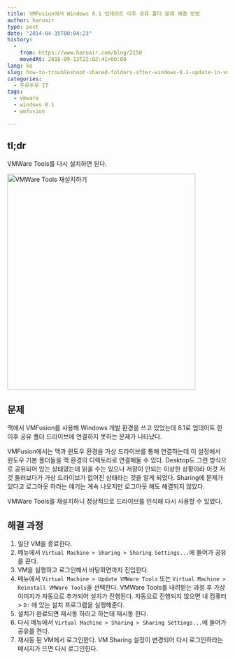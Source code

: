 ```yaml
---
title: VMFusion에서 Windows 8.1 업데이트 이후 공유 폴더 문제 해결 방법
author: haruair
type: post
date: "2014-04-15T00:04:23"
history:
  - 
    from: https://www.haruair.com/blog/2150
    movedAt: 2018-09-13T22:02:41+00:00
lang: ko
slug: how-to-troubleshoot-shared-folders-after-windows-8.1-update-in-vmfusion
categories:
  - 두루두루 IT
tags:
  - vmware
  - windows 8.1
  - wmfusion

---
```

## tl;dr

VMWare Tools를 다시 설치하면 된다.

<img src="https://24.media.tumblr.com/07b58612fca6accaaa64293e1176e4b2/tumblr_n41pcuuAC21tyfpkyo1_500.png?resize=430%2C494&#038;ssl=1" width="430" height="494" alt='VMWare Tools 재설치하기' data-recalc-dims="1" />

## 문제

맥에서 VMFusion를 사용해 Windows 개발 환경을 쓰고 있었는데 8.1로 업데이트 한 이후 공유 폴더 드라이브에 연결하지 못하는 문제가 나타났다.

VMFusion에서는 맥과 윈도우 환경을 가상 드라이브를 통해 연결하는데 이 설정에서 윈도우 기본 폴더들을 맥 환경의 디렉토리로 연결해둘 수 있다. Desktop도 그런 방식으로 공유되어 있는 상태였는데 읽을 수는 있으나 저장이 안되는 이상한 상황이라 이것 저것 둘러보다가 가상 드라이브가 없어진 상태라는 것을 알게 되었다. Sharing에 문제가 있다고 로그아웃 하라는 얘기는 계속 나오지만 로그아웃 해도 해결되지 않았다.

VMWare Tools를 재설치하니 정상적으로 드라이브를 인식해 다시 사용할 수 있었다.

## 해결 과정

  1. 일단 VM을 종료한다.
  2. 메뉴에서 `Virtual Machine > Sharing > Sharing Settings...`에 들어가 공유를 끈다.
  3. VM을 실행하고 로그인해서 바탕화면까지 진입한다.
  4. 메뉴에서 `Virtual Machine > Update VMWare Tools` 또는 `Virtual Machine > Reinstall VMWare Tools`을 선택한다. VMWare Tools를 내려받는 과정 후 가상 이미지가 자동으로 추가되어 설치가 진행된다. 자동으로 진행되지 않으면 내 컴퓨터 > `D:` 에 있는 설치 프로그램을 실행해준다.
  5. 설치가 완료되면 재시동 하라고 하는데 재시동 한다.
  6. 다시 메뉴에서 `Virtual Machine > Sharing > Sharing Settings...`에 들어가 공유를 켠다.
  7. 재시동 된 VM에서 로그인한다. VM Sharing 설정이 변경되어 다시 로그인하라는 메시지가 뜨면 다시 로그인한다.